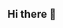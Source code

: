 ## Hi there 👋

<!--
**sampreethas/sampreethas** is a ✨ _special_ ✨ repository because its `README.md` (this file) appears on your GitHub profile.

Here are some ideas to get you started:

- 🔭 I’m currently working on developing innovative web/app audio solutions to enhance user experience in Embedded Systems.
- 🌱 I’m currently learning Machine Learning, Cloud applications in web/app development.  
- 👯 I’m looking to collaborate on projects focused on machine learning applications or full-stack web development to enhance community-driven solutions.
- 🤔 I’m looking for help with ...
- 💬 Ask me about web development, machine learning.
- 📫 How to reach me: sampreetha.s1997@gmail.com
- 😄 Pronouns: She/Her
- ⚡ Fun fact: 
-->
